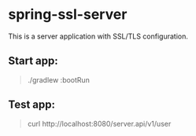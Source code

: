 # spring-ssl-server

This is a server application with SSL/TLS configuration.

## Start app:

> ./gradlew :bootRun

## Test app:

> curl http://localhost:8080/server.api/v1/user